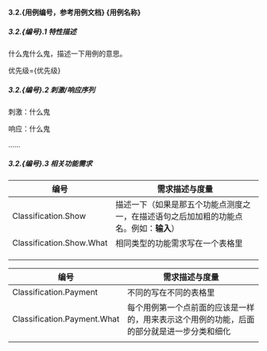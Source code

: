 #### 3.2.{用例编号，参考用例文档} {用例名称}

##### 3.2.{编号}.1 特性描述

什么鬼什么鬼，描述一下用例的意思。

优先级={优先级}

##### 3.2.{编号}.2 刺激/响应序列

刺激：什么鬼

响应：什么鬼

……

##### 3.2.{编号}.3 相关功能需求

| 编号                       | 需求描述与度量                                  |
| ------------------------ | ---------------------------------------- |
| Classification.Show      | 描述一下（如果是那五个功能点测度之一，在描述语句之后加加粗的功能点名。例如：**输入**） |
| Classification.Show.What | 相同类型的功能需求写在一个表格里                         |
|                          |                                          |
|                          |                                          |
|                          |                                          |

| 编号                          | 需求描述与度量                                  |
| --------------------------- | ---------------------------------------- |
| Classification.Payment      | 不同的写在不同的表格里                              |
| Classification.Payment.What | 每个用例第一个点前面的应该是一样的，用来表示这个用例的功能，后面的部分就是进一步分类和细化 |
|                             |                                          |

